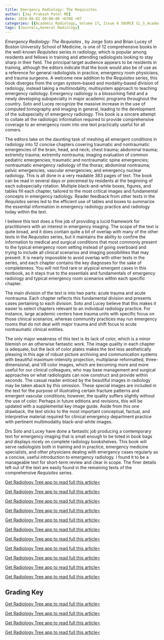 ```yaml
---
title: Emergency Radiology: The Requisites
author: [Jay Prakash Patel MD]
date: 2010-06-01 00:00:00 +0700 +07
categories: [{Academic Radiology, Volume 17, Issue 6 SOURCE CL_S_AcademicRadiologyVolume17Issue6 1}]
tags: [Journals,General Radiology]
---
```

_Emergency Radiology: The Requisites_ , by Jorge Soto and Brian Lucey of Boston University School of Medicine, is one of 12 comprehensive books in the well-known _Requisites_ series in radiology, which is popular among residents and fellows in training and attending radiologists looking to stay sharp in their field. The principal target audience appears to be residents in training, although the editors indicate that the book would also be of use as a reference for general radiologists in practice, emergency room physicians, and trauma surgeons. A welcome new addition to the _Requisites_ series, this book diverges from the organ system–based and modality-based division of radiology, instead taking a multimodality, multisystem approach to teaching emergency radiology. Emergency radiology is a blossoming field and a newly developing subspecialty in major academic programs throughout the country. Soto and Lucey recognize the massive increase in the use of computed tomography and imaging in general, leading to the development of the subspecialty of emergency radiology. This book is a sincere attempt to collate all the radiologic information required to provide comprehensive coverage to an emergency room into one text practically useful for all comers.

The editors take on the daunting task of meshing all emergent conditions in radiology into 12 concise chapters covering traumatic and nontraumatic emergencies of the brain, head, and neck; chest trauma; abdominal trauma; extremity trauma; extremity nontrauma; imaging evaluation of common pediatric emergencies; traumatic and nontraumatic spine emergencies; nontraumatic emergency radiology of the thorax; abdominal nontrauma; pelvic emergencies; vascular emergencies; and emergency nuclear radiology. This is all done in a very readable 383 pages of text. The book can be read in several days or piecemeal by residents at the beginning of each subspecialty rotation. Multiple black-and-white boxes, figures, and tables fill each chapter, tailored to the most critical images and fundamental concepts in emergency radiology. Reader feedback from other texts in the _Requisites_ series led to the efficient use of tables and boxes to summarize the essential information in emergency radiology practice and radiology today within the text.

I believe this text does a fine job of providing a lucid framework for practitioners with an interest in emergency imaging. The scope of the text is quite broad, and it does contain quite a bit of overlap with many of the other texts in the _Requisites_ series, but it maintains the ability to confine the information to medical and surgical conditions that most commonly present to the typical emergency room setting instead of going overboard and trying to include all clinical scenarios and imaging possibilities that may present. It is nearly impossible to avoid overlap with other texts in the series, and each chapter contains the key diagnoses for the sake of completeness. You will not find rare or atypical emergent cases in this textbook, as it stays true to the essentials and fundamentals of emergency radiology and typical emergency room scenarios within each specific chapter.

The main division of the text is into two parts: acute trauma and acute nontrauma. Each chapter reflects this fundamental division and presents cases pertaining to each division. Soto and Lucey believe that this makes it easier to select chapters relevant to an individual radiology practice. For instance, large academic centers have trauma units with specific focus on those clinical scenarios, whereas community practices may run emergency rooms that do not deal with major trauma and shift focus to acute nontraumatic clinical entities.

The only major weakness of this text is its lack of color, which is a minor blemish on an otherwise fantastic work. The image quality in each chapter is adequate, but the lack of color plates makes the text less aesthetically pleasing in this age of robust picture archiving and communication systems with beautiful maximum-intensity projection, multiplanar reformatted, three-dimensional, and VR color images, which are becoming more and more useful for our clinical colleagues, who may base management and surgical approaches on what radiologists can now construct and provide within seconds. The casual reader enticed by the beautiful images in radiology may be taken aback by this omission. These special images are included in the text for the purpose of illustrating certain fracture patterns and emergent vascular conditions; however, the quality suffers slightly without the use of color. Perhaps in future editions and revisions, this will be updated with a supplemental key image guide. Aside from this one drawback, the text sticks to the most important conceptual, factual, and interpretive material required for clinical emergency department practice with pertinent multimodality black-and-white images.

Drs Soto and Lucey have done a fantastic job producing a contemporary text for emergency imaging that is small enough to be toted in book bags and displays nicely on complete radiology bookshelves. This book will serve radiologists both in training and in practice, emergency medicine specialists, and other physicians dealing with emergency cases regularly as a concise, useful introduction to emergency radiology. I found it to be a manageable text for short-term review and clear in scope. The finer details left out of the text are easily found in the remaining texts of the comprehensive _Requisites_ series.

[Get Radiology Tree app to read full this article<](https://clinicalpub.com/app)

[Get Radiology Tree app to read full this article<](https://clinicalpub.com/app)

[Get Radiology Tree app to read full this article<](https://clinicalpub.com/app)

[Get Radiology Tree app to read full this article<](https://clinicalpub.com/app)

[Get Radiology Tree app to read full this article<](https://clinicalpub.com/app)

[Get Radiology Tree app to read full this article<](https://clinicalpub.com/app)

[Get Radiology Tree app to read full this article<](https://clinicalpub.com/app)

[Get Radiology Tree app to read full this article<](https://clinicalpub.com/app)

[Get Radiology Tree app to read full this article<](https://clinicalpub.com/app)

[Get Radiology Tree app to read full this article<](https://clinicalpub.com/app)

[Get Radiology Tree app to read full this article<](https://clinicalpub.com/app)

## Grading Key

[Get Radiology Tree app to read full this article<](https://clinicalpub.com/app)

[Get Radiology Tree app to read full this article<](https://clinicalpub.com/app)

[Get Radiology Tree app to read full this article<](https://clinicalpub.com/app)

[Get Radiology Tree app to read full this article<](https://clinicalpub.com/app)